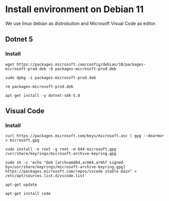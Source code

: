 # Install environment on Debian 11

We use linux debian as distrobution and Microsoft Visual Code as editor.

## Dotnet 5

### Install

    wget https://packages.microsoft.com/config/debian/10/packages-microsoft-prod.deb -O packages-microsoft-prod.deb

    sudo dpkg -i packages-microsoft-prod.deb

    rm packages-microsoft-prod.deb

    apt-get install -y dotnet-sdk-5.0


## Visual Code

### Install

    curl https://packages.microsoft.com/keys/microsoft.asc | gpg --dearmor > microsoft.gpg

    sudo install -o root -g root -m 644 microsoft.gpg /usr/share/keyrings/microsoft-archive-keyring.gpg

    sudo sh -c 'echo "deb [arch=amd64,arm64,armhf signed-by=/usr/share/keyrings/microsoft-archive-keyring.gpg] https://packages.microsoft.com/repos/vscode stable main" > /etc/apt/sources.list.d/vscode.list'

    apt-get update

    apt-get install code
